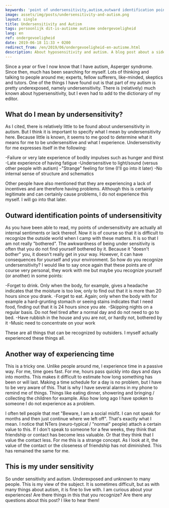 ```yaml
---
keywords: 'point of undersensitivity,autism,outward identification point,sense of structure,lack of incentives'
image: assets/img/posts/undersensitivity-and-autism.png
layout: single
title: Undersensitivity and Autism
tags: persoonlijk dit-is-autisme autisme ondergevoeligheid
lang: en
ref: ondergevoeligheid
date: 2019-06-18 11:33 + 0200
redirect_from: /en/2019/06/ondergevoeligheid-en-autisme.html
description: About hyposensitivity and autism. A blog post about a side of autism that not people know about.
---
```

Since a year or five I now know that I have autism, Asperger syndrome. Since then, much has been searching for myself. Lots of thinking and talking to people around me; experts, fellow sufferers, like-minded, skeptics and tutors. One of the things I have found out is that part of my autism is pretty underexposed, namely undersensitivity. There is (relatively) much known about hypersensitivity, but I even had to add to the dictionary of my editor.

## What do I mean by undersensitivity?

As I cited, there is relatively little to be found about undersensitivity in autism. But I think it is important to specify what I mean by undersensitivity here. Because little is known, it seems to me good to determine what it means for me to be undersensitive and what I experience. Undersensitivity for me expresses itself in the following:

-Failure or very late experience of bodily impulses such as hunger and thirst
-Late experience of having fatigue
-Undersensitive to light/sound (versus other people with autism)
-"Strange" feeling for time (I'll go into it later)
-No internal sense of structure and schematics

Other people have also mentioned that they are experiencing a lack of incentives and are therefore having problems. Although this is certainly legitimate and can certainly cause problems, I do not experience this myself. I will go into that later.

## Outward identification points of undersensitivity

As you have been able to read, my points of undersensitivity are actually all internal sentiments or lack thereof. Now it is of course so that it is difficult to recognize the outside world when I camp with these matters. It is so that I am not really "bothered". The awkwardness of being under sensitivity is often that you do not find yourself bothered by it. Because it "doesn't bother" you, it doesn't really get in your way. However, it can have consequences for yourself and your environment. So how do you recognize undersensitivity? I would like to say once again that these points are of course very personal, they work with me but maybe you recognize yourself (or another) in some points:

-Forget to drink. Only when the body, for example, gives a headache indicates that the moisture is too low, only to find out that it is more than 20 hours since you drank.
-Forget to eat. Again; only when the body with for example a hard-grunting stomach or seeing stains indicates that I need food, finding out that it is 24 hours since you ate.
-Skipping nights on a regular basis. Do not feel tired after a normal day and do not need to go to bed.
-Have rubbish in the house and you are not, or hardly not, bothered by it
-Music need to concentrate on your work

These are all things that can be recognized by outsiders. I myself actually experienced these things all.

## Another way of experiencing time

This is a tricky one. Unlike people around me, I experience time in a passive way. For me, time goes fast. For me, hours pass quickly into days and days into months. This makes it difficult to estimate how long something has been or will last. Making a time schedule for a day is no problem, but I have to be very aware of this. That is why I have several alarms in my phone to remind me of things. Things like eating dinner, showering and bringing / collecting the children for example. Also how long ago I have spoken to someone I do not experience as a problem.

I often tell people that met "Beware, I am a social misfit. I can not speak for months and then just continue where we left off". That's exactly what I mean. I notice that NTers (neuro-typical / "normal" people) attach a certain value to this. If I don't speak to someone for a few weeks, they think that friendship or contact has become less valuable. Or that they think that I value the contact less. For me this is a strange concept. As I look at it, the value of the contact or the closeness of friendship has not diminished. This has remained the same for me.

## This is my under sensitivity

So under sensitivity and autism. Underexposed and unknown to many people. This is my view of the subject. It is sometimes difficult, but as with many things about autism, it is fine to live with. I am curious about your experiences! Are there things in this that you recognize? Are there any questions about this post? I like to hear them!

